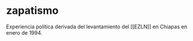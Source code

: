 # zapatismo
Experiencia política derivada del levantamiento del [[EZLN]] en Chiapas en enero de 1994.
